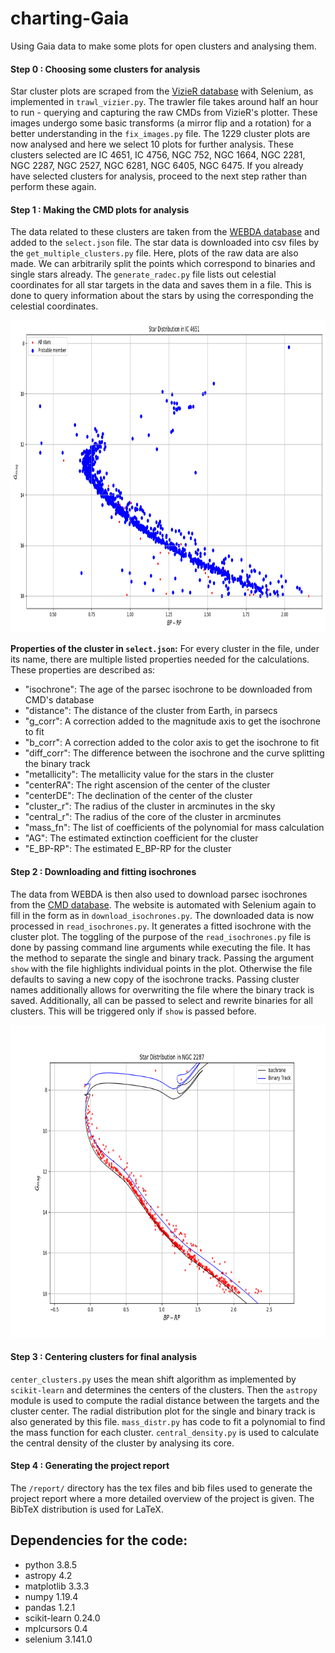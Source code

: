 # charting-Gaia

Using Gaia data to make some plots for open clusters and analysing them. 

#### Step 0 : Choosing some clusters for analysis
Star cluster plots are scraped from the [VizieR database](http://vizier.u-strasbg.fr/viz-bin/VizieR) with Selenium, as implemented in `trawl_vizier.py`. The trawler file takes around half an hour to run - querying and capturing the raw CMDs from VizieR's plotter. These images undergo some basic transforms (a mirror flip and a rotation) for a better understanding in the `fix_images.py` file. The 1229 cluster plots are now analysed and here we select 10 plots for further analysis. These clusters selected are IC 4651, IC 4756, NGC 752, NGC 1664, NGC 2281, NGC 2287, NGC 2527, NGC 6281, NGC 6405, NGC 6475. If you already have selected clusters for analysis, proceed to the next step rather than perform these again.

#### Step 1 : Making the CMD plots for analysis
The data related to these clusters are taken from the [WEBDA database](https://webda.physics.muni.cz/navigation.html) and added to the `select.json` file. The star data is downloaded into csv files by the `get_multiple_clusters.py` file. Here, plots of the raw data are also made. We can arbitrarily split the points which correspond to binaries and single stars already. The `generate_radec.py` file lists out celestial coordinates for all star targets in the data and saves them in a file. This is done to query information about the stars by using the corresponding the celestial coordinates. 

<img src="https://raw.githubusercontent.com/sbalan7/charting-Gaia/main/report/imgs/IC%204651.png" alt="Raw Plot" height="500"/>

**Properties of the cluster in `select.json`:**
For every cluster in the file, under its name, there are multiple listed properties needed for the calculations. These properties are described as:
* "isochrone": The age of the parsec isochrone to be downloaded from CMD's database
* "distance": The distance of the cluster from Earth, in parsecs
* "g_corr": A correction added to the magnitude axis to get the isochrone to fit
* "b_corr": A correction added to the color axis to get the isochrone to fit
* "diff_corr": The difference between the isochrone and the curve splitting the binary track
* "metallicity": The metallicity value for the stars in the cluster
* "centerRA": The right ascension of the center of the cluster
* "centerDE": The declination of the center of the cluster
* "cluster_r": The radius of the cluster in arcminutes in the sky
* "central_r": The radius of the core of the cluster in arcminutes
* "mass_fn": The list of coefficients of the polynomial for mass calculation
* "AG": The estimated extinction coefficient for the cluster
* "E_BP-RP": The estimated E_BP-RP for the cluster

#### Step 2 : Downloading and fitting isochrones
The data from WEBDA is then also used to download parsec isochrones from the [CMD database](http://stev.oapd.inaf.it/cgi-bin/cmd). The website is automated with Selenium again to fill in the form as in `download_isochrones.py`. The downloaded data is now processed in `read_isochrones.py`. It generates a fitted isochrone with the cluster plot. The toggling of the purpose of the `read_isochrones.py` file is done by passing command line arguments while executing the file. It has the method to separate the single and binary track. Passing the argument `show` with the file highlights individual points in the plot. Otherwise the file defaults to saving a new copy of the isochrone tracks. Passing cluster names additionally allows for overwriting the file where the binary track is saved. Additionally, all can be passed to select and rewrite binaries for all clusters. This will be triggered only if `show` is passed before. 

<img src="https://raw.githubusercontent.com/sbalan7/charting-Gaia/main/report/imgs/NGC%202287.png" alt="Fitted Isochrone" height="500"/>

#### Step 3 : Centering clusters for final analysis
`center_clusters.py` uses the mean shift algorithm as implemented by `scikit-learn` and determines the centers of the clusters. Then the `astropy` module is used to compute the radial distance between the targets and the cluster center. The radial distribution plot for the single and binary track is also generated by this file. `mass_distr.py` has code to fit a polynomial to find the mass function for each cluster. `central_density.py` is used to calculate the central density of the cluster by analysing its core.

#### Step 4 : Generating the project report
The `/report/` directory has the tex files and bib files used to generate the project report where a more detailed overview of the project is given. The BibTeX distribution is used for LaTeX.


## Dependencies for the code:
* python 3.8.5
* astropy 4.2
* matplotlib 3.3.3
* numpy 1.19.4
* pandas 1.2.1
* scikit-learn 0.24.0
* mplcursors 0.4
* selenium 3.141.0

